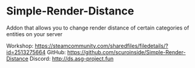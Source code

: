 # Simple-Render-Distance
Addon that allows you to change render distance of certain categories of entities on your server

Workshop: https://steamcommunity.com/sharedfiles/filedetails/?id=2513275664
GitHub: https://github.com/scuroinside/Simple-Render-Distance
Discord: http://ds.asg-project.fun
